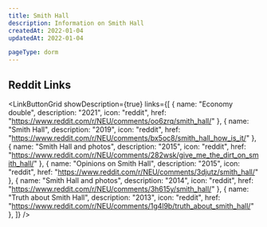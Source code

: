 ```yaml
---
title: Smith Hall
description: Information on Smith Hall
createdAt: 2022-01-04
updatedAt: 2022-01-04

pageType: dorm
---
```


## Reddit Links

<LinkButtonGrid showDescription={true} links={[
{
name: "Economy double",
description: "2021",
icon: "reddit",
href: "https://www.reddit.com/r/NEU/comments/oo6zrq/smith_hall/"
},
{
name: "Smith Hall",
description: "2019",
icon: "reddit",
href: "https://www.reddit.com/r/NEU/comments/bx5oc8/smith_hall_how_is_it/"
},
{
name: "Smith Hall and photos",
description: "2015",
icon: "reddit",
href: "https://www.reddit.com/r/NEU/comments/282wsk/give_me_the_dirt_on_smith_hall/"
},
{
name: "Opinions on Smith Hall",
description: "2015",
icon: "reddit",
href: "https://www.reddit.com/r/NEU/comments/3djutz/smith_hall/"
},
{
name: "Smith Hall and photos",
description: "2014",
icon: "reddit",
href: "https://www.reddit.com/r/NEU/comments/3h615y/smith_hall/"
},
{
name: "Truth about Smith Hall",
description: "2013",
icon: "reddit",
href: "https://www.reddit.com/r/NEU/comments/1g4l9b/truth_about_smith_hall/"
},
]} />

